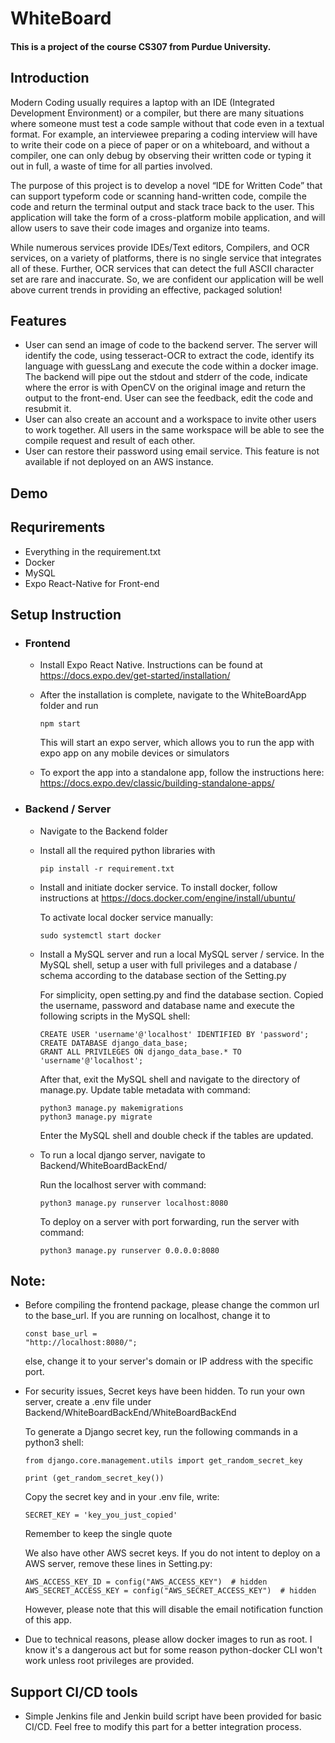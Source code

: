 # WhiteBoard
#### This is a project of the course CS307 from Purdue University. 

## Introduction
Modern Coding usually requires a laptop with an IDE (Integrated Development
Environment) or a compiler, but there are many situations where someone must test a
code sample without that code even in a textual format. For example, an interviewee
preparing a coding interview will have to write their code on a piece of paper or on a
whiteboard, and without a compiler, one can only debug by observing their written code
or typing it out in full, a waste of time for all parties involved.

The purpose of this project is to develop a novel “IDE for Written Code” that can support
typeform code or scanning hand-written code, compile the code and return the terminal
output and stack trace back to the user. This application will take the form of a
cross-platform mobile application, and will allow users to save their code images and
organize into teams.

While numerous services provide IDEs/Text editors, Compilers, and OCR services, on a
variety of platforms, there is no single service that integrates all of these. Further, OCR
services that can detect the full ASCII character set are rare and inaccurate. So, we are
confident our application will be well above current trends in providing an effective,
packaged solution!

## Features
- User can send an image of code to the backend server. The server will identify the code, using tesseract-OCR to extract the code, identify its language with guessLang and
execute the code within a docker image. The backend will pipe out the stdout and stderr of the code, indicate where the error is with OpenCV on the original image and return the output to the front-end. User can see the feedback, edit the code and resubmit it.
- User can also create an account and a workspace to invite other users to work together. All users in the same workspace will be able to see the compile request and result of each other. 
- User can restore their password using email service. This feature is not available if not deployed on an AWS instance.

## Demo

## Requrirements
- Everything in the requirement.txt
- Docker
- MySQL
- Expo React-Native for Front-end

## Setup Instruction
- ### Frontend
  - Install Expo React Native. Instructions can be found at https://docs.expo.dev/get-started/installation/
  - After the installation is complete, navigate to the WhiteBoardApp folder and run
  
    ```
    npm start
    ```
    This will start an expo server, which allows you to run the app with expo app on any mobile devices or simulators
  - To export the app into a standalone app, follow the instructions here: https://docs.expo.dev/classic/building-standalone-apps/
- ### Backend / Server
  - Navigate to the Backend folder
  - Install all the required python libraries with
  
    ```
    pip install -r requirement.txt
    ```
  - Install and initiate docker service. To install docker, follow instructions at https://docs.docker.com/engine/install/ubuntu/
  
    To activate local docker service manually:
    
    ```
    sudo systemctl start docker
    ```
  - Install a MySQL server and run a local MySQL server / service. In the MySQL shell, setup a user with full privileges and a database / schema
    according to the database section of the Setting.py
    
    For simplicity, open setting.py and find the database section. Copied the username, password and database name and execute the following scripts in the MySQL shell:
    
    ```
    CREATE USER 'username'@'localhost' IDENTIFIED BY 'password';
    CREATE DATABASE django_data_base;
    GRANT ALL PRIVILEGES ON django_data_base.* TO 'username'@'localhost';
    ```
    After that, exit the MySQL shell and navigate to the directory of manage.py. Update table metadata with command:
    
    ```
    python3 manage.py makemigrations
    python3 manage.py migrate
    ```
    Enter the MySQL shell and double check if the tables are updated.
    
  - To run a local django server, navigate to Backend/WhiteBoardBackEnd/
  
    Run the localhost server with command:
    
    ```
    python3 manage.py runserver localhost:8080
    ```
    To deploy on a server with port forwarding, run the server with command:
    
    ```
    python3 manage.py runserver 0.0.0.0:8080
    ```
    
    
## Note:
- Before compiling the frontend package, please change the common url to the base_url. If you are running on localhost, change it to 

  ```
  const base_url =
  "http://localhost:8080/";  
  ```
  else, change it to your server's domain or IP address with the specific port.
  
- For security issues, Secret keys have been hidden. To run your own server, create a .env file under Backend/WhiteBoardBackEnd/WhiteBoardBackEnd

  To generate a Django secret key, run the following commands in a python3 shell:
  
  ```
  from django.core.management.utils import get_random_secret_key
  
  print (get_random_secret_key())
  ```
  Copy the secret key and in your .env file, write:
  
  ```
  SECRET_KEY = 'key_you_just_copied'
  ```
  Remember to keep the single quote
  
  We also have other AWS secret keys. If you do not intent to deploy on a AWS server, remove these lines in Setting.py:
  
  ```
  AWS_ACCESS_KEY_ID = config("AWS_ACCESS_KEY")  # hidden
  AWS_SECRET_ACCESS_KEY = config("AWS_SECRET_ACCESS_KEY")  # hidden
  ```
  
  However, please note that this will disable the email notification function of this app.

- Due to technical reasons, please allow docker images to run as root. I know it's a dangerous act but for some reason python-docker CLI won't work unless root privileges are provided. 

## Support CI/CD tools
- Simple Jenkins file and Jenkin build script have been provided for basic CI/CD. Feel free to modify this part for a better integration process. 
